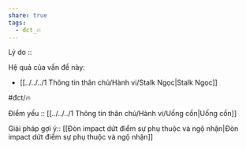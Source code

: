```yaml
---
share: true
tags:
  - đct_🔥
---
```


Lý do :: 

Hệ quả của vấn đề này:
- [[../../../1 Thông tin thân chủ/Hành vi/Stalk Ngọc|Stalk Ngọc]]

#đct/🔥 

Điểm yếu :: [[../../../1 Thông tin thân chủ/Hành vi/Uống cồn|Uống cồn]]

Giải pháp gợi ý:: [[Đòn impact dứt điểm sự phụ thuộc và ngộ nhận|Đòn impact dứt điểm sự phụ thuộc và ngộ nhận]]